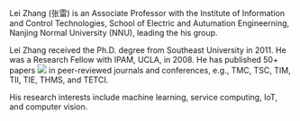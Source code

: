 Lei Zhang (张雷) is an Associate Professor with the Institute of Information and Control Technologies, School of Electric and Autumation Engineerning, Nanjing Normal University (NNU), leading the his group. 

Lei Zhang received the Ph.D. degree from Southeast University in 2011. He was a Research Fellow with IPAM, UCLA, in 2008. He has published 50+ papers  <a href='https://scholar.google.com/citations?user=n1qFlf8AAAAJ'><img src="https://img.shields.io/endpoint?logo=Google%20Scholar&url=https%3A%2F%2Fcdn.jsdelivr.net%2Fgh%2FRayeRen%2Frayeren.github.io@google-scholar-stats%2Fgs_data_shieldsio.json&labelColor=f6f6f6&color=9cf&style=flat&label=citations"></a> in peer-reviewed journals and conferences, e.g., TMC, TSC, TIM, TII, TIE, THMS, and TETCI. 
 
His research interests include machine learning, service computing, IoT, and computer vision.

